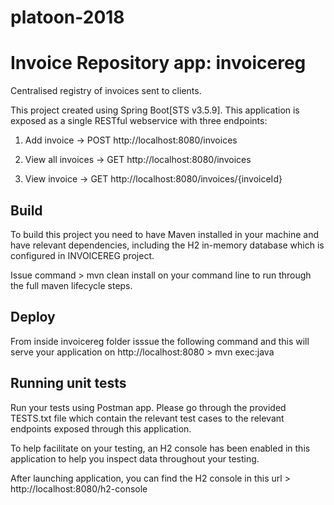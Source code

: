 # platoon-2018

# Invoice Repository app: invoicereg

Centralised registry of invoices sent to clients.

This project created using Spring Boot[STS v3.5.9]. This application is exposed as a single RESTful webservice with three endpoints:

1. Add invoice -> POST http://localhost:8080/invoices

2. View all invoices ->  GET http://localhost:8080/invoices

3. View invoice -> GET http://localhost:8080/invoices/{invoiceId} 


## Build

To build this project you need to have Maven installed in your machine and have relevant dependencies, including the H2 in-memory database
which is configured in INVOICEREG project.

Issue command > mvn clean install on your command line to run through the full maven lifecycle steps. 


## Deploy 

From inside invoicereg folder isssue the following command and this will serve your application on http://localhost:8080 > mvn exec:java

## Running unit tests

Run your tests using Postman app. Please go through the provided TESTS.txt file which contain the relevant test cases to the relevant 
endpoints exposed through this application.

To help facilitate on your testing, an H2 console has been enabled in this application to help you inspect data throughout your testing.

After launching application, you can find the H2 console in this url > http://localhost:8080/h2-console
